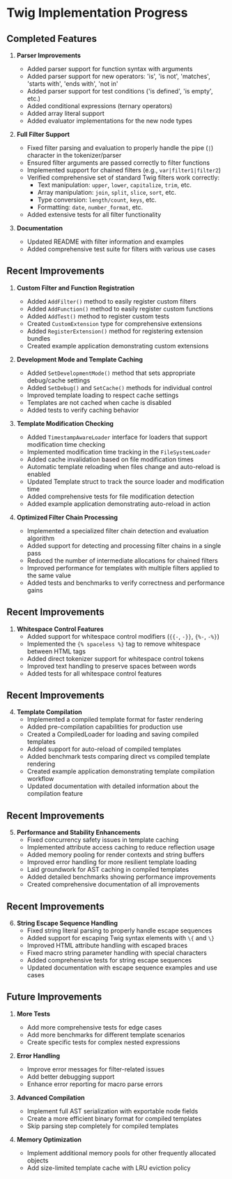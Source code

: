 # Twig Implementation Progress

## Completed Features

1. **Parser Improvements**
   - Added parser support for function syntax with arguments
   - Added parser support for new operators: 'is', 'is not', 'matches', 'starts with', 'ends with', 'not in'
   - Added parser support for test conditions ('is defined', 'is empty', etc.)
   - Added conditional expressions (ternary operators)
   - Added array literal support
   - Added evaluator implementations for the new node types

2. **Full Filter Support**
   - Fixed filter parsing and evaluation to properly handle the pipe (`|`) character in the tokenizer/parser
   - Ensured filter arguments are passed correctly to filter functions
   - Implemented support for chained filters (e.g., `var|filter1|filter2`)
   - Verified comprehensive set of standard Twig filters work correctly:
     - Text manipulation: `upper`, `lower`, `capitalize`, `trim`, etc.
     - Array manipulation: `join`, `split`, `slice`, `sort`, etc.
     - Type conversion: `length/count`, `keys`, etc.
     - Formatting: `date`, `number_format`, etc.
   - Added extensive tests for all filter functionality

3. **Documentation**
   - Updated README with filter information and examples
   - Added comprehensive test suite for filters with various use cases

## Recent Improvements

1. **Custom Filter and Function Registration**
   - Added `AddFilter()` method to easily register custom filters
   - Added `AddFunction()` method to easily register custom functions
   - Added `AddTest()` method to register custom tests
   - Created `CustomExtension` type for comprehensive extensions
   - Added `RegisterExtension()` method for registering extension bundles
   - Created example application demonstrating custom extensions

2. **Development Mode and Template Caching**
   - Added `SetDevelopmentMode()` method that sets appropriate debug/cache settings
   - Added `SetDebug()` and `SetCache()` methods for individual control
   - Improved template loading to respect cache settings
   - Templates are not cached when cache is disabled
   - Added tests to verify caching behavior

3. **Template Modification Checking**
   - Added `TimestampAwareLoader` interface for loaders that support modification time checking
   - Implemented modification time tracking in the `FileSystemLoader`
   - Added cache invalidation based on file modification times
   - Automatic template reloading when files change and auto-reload is enabled
   - Updated Template struct to track the source loader and modification time
   - Added comprehensive tests for file modification detection
   - Added example application demonstrating auto-reload in action

4. **Optimized Filter Chain Processing**
   - Implemented a specialized filter chain detection and evaluation algorithm
   - Added support for detecting and processing filter chains in a single pass
   - Reduced the number of intermediate allocations for chained filters
   - Improved performance for templates with multiple filters applied to the same value
   - Added tests and benchmarks to verify correctness and performance gains

## Recent Improvements

1. **Whitespace Control Features**
   - Added support for whitespace control modifiers (`{{-`, `-}}`, `{%-`, `-%}`)
   - Implemented the `{% spaceless %}` tag to remove whitespace between HTML tags
   - Added direct tokenizer support for whitespace control tokens
   - Improved text handling to preserve spaces between words
   - Added tests for all whitespace control features

## Recent Improvements

4. **Template Compilation**
   - Implemented a compiled template format for faster rendering
   - Added pre-compilation capabilities for production use
   - Created a CompiledLoader for loading and saving compiled templates
   - Added support for auto-reload of compiled templates
   - Added benchmark tests comparing direct vs compiled template rendering
   - Created example application demonstrating template compilation workflow
   - Updated documentation with detailed information about the compilation feature

## Recent Improvements

5. **Performance and Stability Enhancements**
   - Fixed concurrency safety issues in template caching
   - Implemented attribute access caching to reduce reflection usage
   - Added memory pooling for render contexts and string buffers
   - Improved error handling for more resilient template loading
   - Laid groundwork for AST caching in compiled templates
   - Added detailed benchmarks showing performance improvements
   - Created comprehensive documentation of all improvements

## Recent Improvements

6. **String Escape Sequence Handling**
   - Fixed string literal parsing to properly handle escape sequences
   - Added support for escaping Twig syntax elements with `\{` and `\}` 
   - Improved HTML attribute handling with escaped braces
   - Fixed macro string parameter handling with special characters
   - Added comprehensive tests for string escape sequences
   - Updated documentation with escape sequence examples and use cases

## Future Improvements

1. **More Tests**
   - Add more comprehensive tests for edge cases
   - Add more benchmarks for different template scenarios
   - Create specific tests for complex nested expressions

2. **Error Handling**
   - Improve error messages for filter-related issues
   - Add better debugging support
   - Enhance error reporting for macro parse errors

3. **Advanced Compilation**
   - Implement full AST serialization with exportable node fields
   - Create a more efficient binary format for compiled templates
   - Skip parsing step completely for compiled templates

4. **Memory Optimization**
   - Implement additional memory pools for other frequently allocated objects
   - Add size-limited template cache with LRU eviction policy

